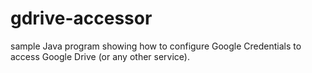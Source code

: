 gdrive-accessor
===============
sample Java program showing how to configure Google Credentials to access Google Drive (or any other service).

